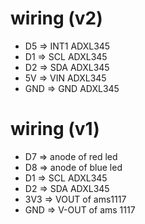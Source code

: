 # wiring (v2)
- D5 => INT1 ADXL345
- D1 => SCL ADXL345
- D2 => SDA ADXL345
- 5V => VIN ADXL345
- GND => GND ADXL345

# wiring (v1)
- D7 => anode of red led
- D8 => anode of blue led
- D1 => SCL ADXL345
- D2 => SDA ADXL345
- 3V3 => VOUT of ams1117
- GND => V-OUT of ams 1117
